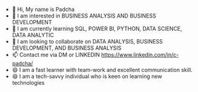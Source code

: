 - 👋 Hi, My name is Padcha
- 👀 I am interested in BUSINESS ANALYSIS AND BUSINESS DEVELOPMENT
- 🌱 I am currently learning SQL, POWER BI, PYTHON, DATA SCIENCE, DATA ANALYTIC
- 💞️ I am looking to collaborate on DATA ANALYSIS, BUSINESS DEVELOPMENT, AND BUSINESS ANALYSIS
- 📫 Contact me via DM or LINKEDIN https://www.linkedin.com/in/c-padcha/
- 😄 I am a fast learner with team-work and excellent communication skill.
- 😄 I am a tech-savvy individual who is keen on learning new technologies


<!---
C-Padcha/C-Padcha is a ✨ special ✨ repository because its `README.md` (this file) appears on your GitHub profile.
You can click the Preview link to take a look at your changes.
--->
